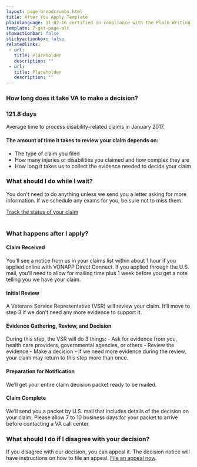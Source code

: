 ```yaml
---
layout: page-breadcrumbs.html
title: After You Apply Template
plainlanguage: 11-02-16 certified in compliance with the Plain Writing Act
template: 7-get-page-alt
showactionbar: false
stickyactionbox: false
relatedlinks:
 - url: 
   title: Placeholder
   description: ""
 - url: 
   title: Placeholder
   description: ""
---
```



### How long does it take VA to make a decision?

<div class="call-out" markdown="0">

<h3 style="padding:0">
  121.8 days
</h3>
<p style="padding:0">
  Average time to process disability-related claims in January 2017.
</p>

</div>

#### The amount of time it takes to review your claim depends on:

- The type of claim you filed
- How many injuries or disabilities you claimed and how complex they are
- How long it takes us to collect the evidence needed to decide your claim

### What should I do while I wait?

You don't need to do anything unless we send you a letter asking for more information. If we schedule any exams for you, be sure not to miss them. 

<a class="usa-button-primary" href="/disability-benefits/track-claims/your-claims">
  Track the status of your claim
</a>

<div markdown="0"><br></div>


### What happens after I apply?

#### Claim Received

You’ll see a notice from us in your claims list within about 1 hour if you applied online with VONAPP Direct Connect. If you applied through the U.S. mail, you’ll need to allow for mailing time plus 1 week before you get a note telling you we have your claim.

#### Initial Review

A Veterans Service Representative (VSR) will review your claim. It’ll move to step 3 if we don’t need any more evidence to support it.

#### Evidence Gathering, Review, and Decision

During this step, the VSR will do 3 things:
	- Ask for evidence from you, health care providers, governmental agencies, or others
	- Review the evidence
	- Make a decision
	- If we need more evidence during the review, your claim may return to this step more than once.
 
#### Preparation for Notification

We’ll get your entire claim decision packet ready to be mailed.

#### Claim Complete

We’ll send you a packet by U.S. mail that includes details of the decision on your claim. Please allow 7 to 10 business days for your packet to arrive before contacting a VA call center.

### What should I do if I disagree with your decision?

If you disagree with our decision, you can appeal it. The decision notice will have instructions on how to file an appeal. [File an appeal now](/disability-benefits/claims-appeal/).

<div markdown="0"><br></div>
